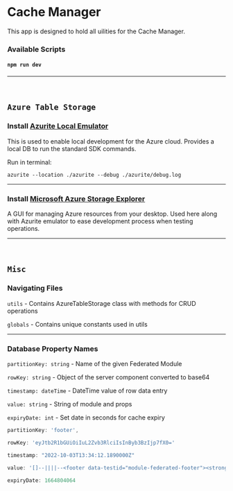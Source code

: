# Cache Manager

This app is designed to hold all uilities for the Cache Manager.

### Available Scripts

#### `npm run dev`

---

<br>

## `Azure Table Storage`

### Install [Azurite Local Emulator](https://learn.microsoft.com/en-us/azure/storage/common/storage-use-azurite?tabs=visual-studio)

This is used to enable local development for the Azure cloud. Provides a local DB to run the standard SDK commands.

Run in terminal:

    azurite --location ./azurite --debug ./azurite/debug.log

---

### Install [Microsoft Azure Storage Explorer](https://azure.microsoft.com/en-us/products/storage/storage-explorer/#overview)

A GUI for managing Azure resources from your desktop. Used here along with Azurite emulator to ease development process
when testing operations.

---

<br>

## `Misc`

### Navigating Files

`utils` - Contains AzureTableStorage class with methods for CRUD operations

`globals` - Contains unique constants used in utils

---

### Database Property Names

`partitionKey: string` - Name of the given Federated Module

`rowKey: string` - Object of the server component converted to base64

`timestamp: dateTime` - DateTime value of row data entry

`value: string` - String of module and props

`expiryDate: int` - Set date in seconds for cache expiry

```js
partitionKey: 'footer',

rowKey: 'eyJtb2R1bGUiOiIuL2Zvb3RlciIsInByb3BzIjp7fX0='

timestamp: "2022-10-03T13:34:12.1890000Z"

value: '[]--||||--<footer data-testid="module-federated-footer"><strong>I AM THE FOOTER</strong>‌children‌<!-- --></footer>--||||--NO STATE'

expiryDate: 1664804064
```
